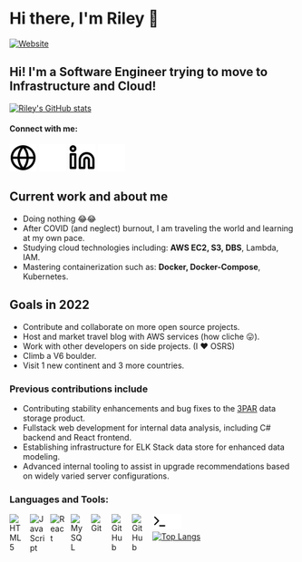 # Hi there, I'm Riley 👋

[![Website](https://img.shields.io/website?label=riley-fitz.com&style=for-the-badge&url=https%3A%2F%2Friley-fitz.com.com)](https://Riley-Fitz.com)

## Hi! I'm a Software Engineer trying to move to Infrastructure and Cloud!

[![Riley's GitHub stats](https://github-readme-stats.vercel.app/api?username=rileyfitz&show_icons=true&theme=highcontrast)](https://github.com/anuraghazra/github-readme-stats)

#### Connect with me:

[![website](./img/globe-light.svg)](http://riley-fitz.com)
[![website](./img/globe-dark.svg)](http://riley-fitz.com)
[![website](./img/linkedin-light.svg)](https://www.linkedin.com/in/riley-fitzgibbons-49b10916b/)
[![website](./img/linkedin-dark.svg)](https://www.linkedin.com/in/riley-fitzgibbons-49b10916b/)
&nbsp;&nbsp;

## Current work and about me
- Doing nothing 😂😂
 - After COVID (and neglect) burnout, I am traveling the world and learning at my own pace.
- Studying cloud technologies including: **AWS EC2, S3, DBS**, Lambda, IAM.
- Mastering containerization such as: **Docker, Docker-Compose**, Kubernetes.

## Goals in 2022
- Contribute and collaborate on more open source projects.
- Host and market travel blog with AWS services (how cliche 😛).
- Work with other developers on side projects. (I ❤️ OSRS)
- Climb a V6 boulder.
- Visit 1 new continent and 3 more countries.

### Previous contributions include
- Contributing stability enhancements and bug fixes to the [3PAR](https://www.hpe.com/us/en/storage/3par.html) data storage product.
- Fullstack web development for internal data analysis, including C# backend and React frontend.
- Establishing infrastructure for ELK Stack data store for enhanced data modeling.
- Advanced internal tooling to assist in upgrade recommendations based on widely varied server configurations.

### Languages and Tools:

[<img align="left" alt="HTML5" width="26px" src="https://cdn.jsdelivr.net/gh/devicons/devicon/icons/html5/html5-original.svg" style="padding-right:10px;" />][webdevplaylist]
[<img align="left" alt="JavaScript" width="26px" src="https://cdn.jsdelivr.net/gh/devicons/devicon/icons/javascript/javascript-original.svg" style="padding-right:10px;" />][jsplaylist]
[<img align="left" alt="React" width="26px" src="https://cdn.jsdelivr.net/gh/devicons/devicon/icons/react/react-original.svg" style="padding-right:10px;" />][reactplaylist]
[<img align="left" alt="MySQL" width="26px" src="https://cdn.jsdelivr.net/gh/devicons/devicon/icons/mysql/mysql-original.svg" style="padding-right:10px;" />][webdevplaylist]
[<img align="left" alt="Git" width="26px" src="https://cdn.jsdelivr.net/gh/devicons/devicon/icons/git/git-original.svg" style="padding-right:10px;" />][webdevplaylist]
[<img align="left" alt="GitHub" width="26px" src="https://user-images.githubusercontent.com/3369400/139447912-e0f43f33-6d9f-45f8-be46-2df5bbc91289.png" style="padding-right:10px;" />](https://www.youtube.com/playlist?list=PLkwxH9e_vrAJ0WbEsFA9W3I1W-g_BTsbt#gh-dark-mode-only)
[<img align="left" alt="GitHub" width="26px" src="https://user-images.githubusercontent.com/3369400/139448065-39a229ba-4b06-434b-bc67-616e2ed80c8f.png" style="padding-right:10px;" />](https://www.youtube.com/playlist?list=PLkwxH9e_vrAJ0WbEsFA9W3I1W-g_BTsbt#gh-light-mode-only)
[<img align="left" alt="Terminal" width="26px" src="./img/terminal-light.svg" />](https://www.youtube.com/playlist?list=PLkwxH9e_vrAJ0WbEsFA9W3I1W-g_BTsbt#gh-light-mode-only)
[<img align="left" alt="Terminal" width="26px" src="./img/terminal-dark.svg" />](https://www.youtube.com/playlist?list=PLkwxH9e_vrAJ0WbEsFA9W3I1W-g_BTsbt#gh-dark-mode-only)
&nbsp;&nbsp;

[![Top Langs](https://github-readme-stats.vercel.app/api/top-langs/?username=rileyfitz&theme=highcontrast)](https://github.com/anuraghazra/github-readme-stats)

[website]: https://Riley-Fitz.com
[course]: http://vsCodeHero.com
[twitter]: https://twitter.com/codeSTACKr
[youtube]: https://youtube.com/codeSTACKr
[instagram]: https://instagram.com/codeSTACKr
[linkedin]: https://linkedin.com/in/codeSTACKr
[webdevplaylist]: https://www.youtube.com/playlist?list=PLkwxH9e_vrAJ0WbEsFA9W3I1W-g_BTsbt
[jsplaylist]: https://www.youtube.com/playlist?list=PLkwxH9e_vrALRJKu7wfXby3MKeflhTu6B
[cssplaylist]: https://www.youtube.com/playlist?list=PLkwxH9e_vrALSdvZuEh6gqQdmDoDIoqz4
[reactplaylist]: https://www.youtube.com/playlist?list=PLkwxH9e_vrAK4TdffpxKY3QGyHCpxFcQ0
